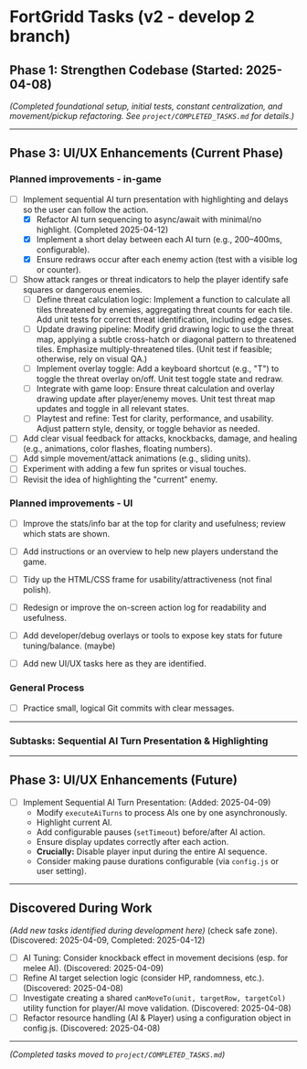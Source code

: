 # FortGridd Tasks (v2 - develop 2 branch)

## Phase 1: Strengthen Codebase (Started: 2025-04-08)
*(Completed foundational setup, initial tests, constant centralization, and movement/pickup refactoring. See `project/COMPLETED_TASKS.md` for details.)*

---
## Phase 3: UI/UX Enhancements (Current Phase)

### Planned improvements - in-game
*   [ ] Implement sequential AI turn presentation with highlighting and delays so the user can follow the action.
    *   [x] Refactor AI turn sequencing to async/await with minimal/no highlight. (Completed 2025-04-12)
    *   [X] Implement a short delay between each AI turn (e.g., 200–400ms, configurable).
    *   [X] Ensure redraws occur after each enemy action (test with a visible log or counter).
*   [ ] Show attack ranges or threat indicators to help the player identify safe squares or dangerous enemies.
    *   [ ] Define threat calculation logic: Implement a function to calculate all tiles threatened by enemies, aggregating threat counts for each tile. Add unit tests for correct threat identification, including edge cases.
    *   [ ] Update drawing pipeline: Modify grid drawing logic to use the threat map, applying a subtle cross-hatch or diagonal pattern to threatened tiles. Emphasize multiply-threatened tiles. (Unit test if feasible; otherwise, rely on visual QA.)
    *   [ ] Implement overlay toggle: Add a keyboard shortcut (e.g., "T") to toggle the threat overlay on/off. Unit test toggle state and redraw.
    *   [ ] Integrate with game loop: Ensure threat calculation and overlay drawing update after player/enemy moves. Unit test threat map updates and toggle in all relevant states.
    *   [ ] Playtest and refine: Test for clarity, performance, and usability. Adjust pattern style, density, or toggle behavior as needed.
*   [ ] Add clear visual feedback for attacks, knockbacks, damage, and healing (e.g., animations, color flashes, floating numbers).
*   [ ] Add simple movement/attack animations (e.g., sliding units).
*   [ ] Experiment with adding a few fun sprites or visual touches.
*   [ ] Revisit the idea of highlighting the "current" enemy.

### Planned improvements - UI
*   [ ] Improve the stats/info bar at the top for clarity and usefulness; review which stats are shown.
*   [ ] Add instructions or an overview to help new players understand the game.
*   [ ] Tidy up the HTML/CSS frame for usability/attractiveness (not final polish).
*   [ ] Redesign or improve the on-screen action log for readability and usefulness.
*   [ ] Add developer/debug overlays or tools to expose key stats for future tuning/balance. (maybe)

*   [ ] Add new UI/UX tasks here as they are identified.

### General Process
*   [ ] Practice small, logical Git commits with clear messages.

---

### Subtasks: Sequential AI Turn Presentation & Highlighting




---
## Phase 3: UI/UX Enhancements (Future)

*   [ ] Implement Sequential AI Turn Presentation: (Added: 2025-04-09)
    *   Modify `executeAiTurns` to process AIs one by one asynchronously.
    *   Highlight current AI.
    *   Add configurable pauses (`setTimeout`) before/after AI action.
    *   Ensure display updates correctly after each action.
    *   **Crucially:** Disable player input during the entire AI sequence.
    *   Consider making pause durations configurable (via `config.js` or user setting).

---
## Discovered During Work
*(Add new tasks identified during development here)*
(check safe zone). (Discovered: 2025-04-09, Completed: 2025-04-12)
 *   [ ] AI Tuning: Consider knockback effect in movement decisions (esp. for melee AI). (Discovered: 2025-04-09)
 *   [ ] Refine AI target selection logic (consider HP, randomness, etc.). (Discovered: 2025-04-08)
 *   [ ] Investigate creating a shared `canMoveTo(unit, targetRow, targetCol)` utility function for player/AI move validation. (Discovered: 2025-04-08)
*   [ ] Refactor resource handling (AI & Player) using a configuration object in config.js. (Discovered: 2025-04-08)

---
*(Completed tasks moved to `project/COMPLETED_TASKS.md`)*
